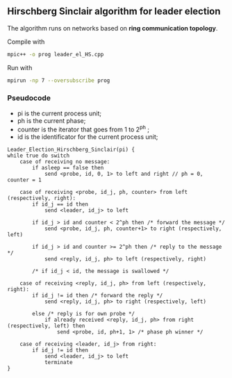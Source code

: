 ## Hirschberg Sinclair algorithm for leader election

The algorithm runs on networks based on **ring communication topology**.


Compile with

```bash
mpic++ -o prog leader_el_HS.cpp
```

Run with

```bash
mpirun -np 7 --oversubscribe prog
```

### Pseudocode

- pi is the current process unit;
- ph is the current phase;
- counter is the iterator that goes from 1 to 2<sup>ph</sup> ;
- id is the identificator for the current process unit;

```pseudo
Leader_Election_Hirschberg_Sinclair(pi) { 
while true do switch 
    case of receiving no message: 
        if asleep == false then 
            send <probe, id, 0, 1> to left and right // ph = 0, counter = 1
    
    case of receiving <probe, id_j, ph, counter> from left (respectively, right): 
        if id_j == id then 
            send <leader, id_j> to left

        if id_j > id and counter < 2^ph then /* forward the message */ 
            send <probe, id_j, ph, counter+1> to right (respectively, left) 
        
        if id_j > id and counter >= 2^ph then /* reply to the message */ 
            send <reply, id_j, ph> to left (respectively, right) 
        
        /* if id_j < id, the message is swallowed */
    
    case of receiving <reply, id_j, ph> from left (respectively, right): 
        if id_j != id then /* forward the reply */ 
            send <reply, id_j, ph> to right (respectively, left)
        
        else /* reply is for own probe */ 
            if already received <reply, id_j, ph> from right (respectively, left) then 
                send <probe, id, ph+1, 1> /* phase ph winner */ 
    
    case of receiving <leader, id_j> from right: 
        if id_j != id then 
            send <leader, id_j> to left 
            terminate
}
```
